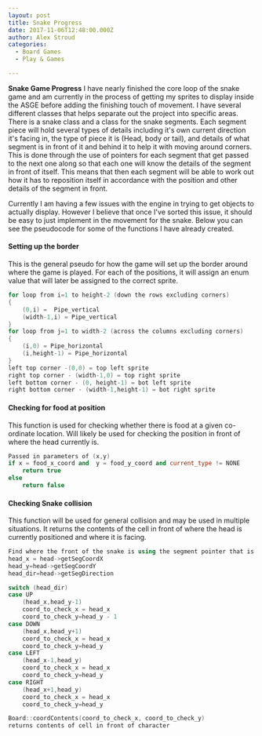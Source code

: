 ```yaml
---
layout: post
title: Snake Progress
date: 2017-11-06T12:48:00.000Z
author: Alex Stroud
categories:
  - Board Games
  - Play & Games

---
```


<b>Snake Game Progress</b>
I have nearly finished the core loop of the snake game and am currently in the process of getting my sprites to display inside the ASGE before adding the finishing touch of movement. I have several different classes that helps separate out the project into specific areas. There is a snake class and a class for the snake segments. Each segment piece will hold several types of details including it's own current direction it's facing in, the type of piece it is (Head, body or tail), and details of what segment is in front of it and behind it to help it with moving around corners. This is done through the use of pointers for each segment that get passed to the next one along so that each one will know the details of the segment in front of itself. This means that then each segment will be able to work out how it has to reposition itself in accordance with the position and other details of the segment in front.

Currently I am having a few issues with the engine in trying to get objects to actually display. However I believe that once I've sorted this issue, it should be easy to just implement in the movement for the snake. Below you can see the pseudocode for some of the functions I have already created.

#### Setting up the border
This is the general pseudo for how the game will set up the border around where the game is played. For each of the positions, it will assign an enum value that will later be assigned to the correct sprite.
```C++
for loop from i=1 to height-2 (down the rows excluding corners)
{
	(0,i) =  Pipe_vertical
	(width-1,i) = Pipe_vertical
}
for loop from j=1 to width-2 (across the columns excluding corners)
{
	(i,0) = Pipe_horizontal
	(i,height-1) = Pipe_horizontal 
}
left top corner -(0,0) = top left sprite 
right top corner - (width-1,0) = top right sprite
left bottom corner - (0, height-1) = bot left sprite
right bottom corner - (width-1,height-1) = bot right sprite
```

#### Checking for food at position
This function is used for checking whether there is food at a given co-ordinate location. Will likely be used for checking the position in front of where the head currently is.
```C++
Passed in parameters of (x,y)
if x = food_x_coord and  y = food_y_coord and current_type != NONE
	return true
else
	return false
```

#### Checking Snake collision
This function will be used for general collision and may be used in multiple situations. It returns the contents of the cell in front of where the head is currently positioned and where it is facing.
```C++
Find where the front of the snake is using the segment pointer that is part of the class (pointing to the head of the snake)
head_x = head->getSegCoordX
head_y=head->getSegCoordY
head_dir=head->getSegDirection

switch (head_dir)
case UP
	(head_x,head_y-1)
	coord_to_check_x = head_x
	coord_to_check_y=head_y - 1
case DOWN
	(head_x,head_y+1)
	coord_to_check_x = head_x
	coord_to_check_y=head_y
case LEFT
	(head_x-1,head_y)
	coord_to_check_x = head_x
	coord_to_check_y=head_y
case RIGHT
	(head_x+1,head_y)
	coord_to_check_x = head_x
	coord_to_check_y=head_y

Board::coordContents(coord_to_check_x, coord_to_check_y)
returns contents of cell in front of character
```
